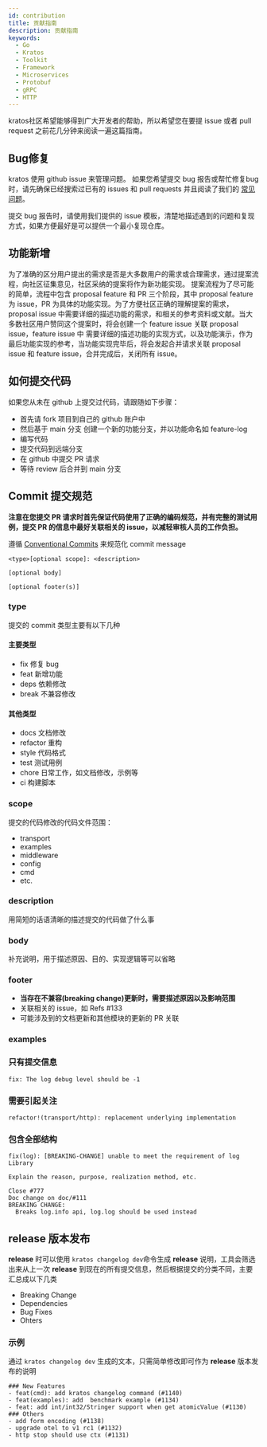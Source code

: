 ```yaml
---
id: contribution
title: 贡献指南
description: 贡献指南
keywords:
  - Go 
  - Kratos
  - Toolkit
  - Framework
  - Microservices
  - Protobuf
  - gRPC
  - HTTP
---
```


kratos社区希望能够得到广大开发者的帮助，所以希望您在要提 issue 或者 pull request 之前花几分钟来阅读一遍这篇指南。

## Bug修复
kratos 使用 github issue 来管理问题。 如果您希望提交 bug 报告或帮忙修复bug时，请先确保已经搜索过已有的 issues 和 pull requests 并且阅读了我们的 [常见问题](https://go-kratos.dev/docs/intro/faq)。

提交 bug 报告时，请使用我们提供的 issue 模板，清楚地描述遇到的问题和复现方式，如果方便最好是可以提供一个最小复现仓库。

## 功能新增

为了准确的区分用户提出的需求是否是大多数用户的需求或合理需求，通过提案流程，向社区征集意见，社区采纳的提案将作为新功能实现。
提案流程为了尽可能的简单，流程中包含 proposal feature 和 PR 三个阶段，其中 proposal feature 为 issue，PR 为具体的功能实现。为了方便社区正确的理解提案的需求，proposal issue 中需要详细的描述功能的需求，和相关的参考资料或文献。当大多数社区用户赞同这个提案时，将会创建一个 feature issue 关联 proposal issue，feature issue 中 需要详细的描述功能的实现方式，以及功能演示，作为最后功能实现的参考，当功能实现完毕后，将会发起合并请求关联 proposal issue 和 feature issue，合并完成后，关闭所有 issue。

## 如何提交代码
如果您从未在 github 上提交过代码，请跟随如下步骤：

- 首先请 fork 项目到自己的 github 账户中
- 然后基于 main 分支 创建一个新的功能分支，并以功能命名如  feature-log 
- 编写代码
- 提交代码到远端分支
- 在 github 中提交 PR 请求
- 等待 review 后合并到 main 分支

## Commit 提交规范
**注意在您提交 PR 请求时首先保证代码使用了正确的编码规范，并有完整的测试用例，提交 PR 的信息中最好关联相关的 issue，以减轻审核人员的工作负担。**

遵循 [Conventional Commits](https://www.conventionalcommits.org/en/v1.0.0/#summary) 来规范化 commit message
```
<type>[optional scope]: <description>

[optional body]

[optional footer(s)]
```

### type
提交的 commit 类型主要有以下几种

#### 主要类型
- fix 修复 bug
- feat 新增功能
- deps 依赖修改
- break 不兼容修改
#### 其他类型
- docs 文档修改
- refactor 重构
- style 代码格式
- test 测试用例
- chore 日常工作，如文档修改，示例等
- ci 构建脚本

### scope 
提交的代码修改的代码文件范围：
- transport
- examples
- middleware
- config
- cmd
- etc.

### description
用简短的话语清晰的描述提交的代码做了什么事

### body
补充说明，用于描述原因、目的、实现逻辑等可以省略

### footer
- **当存在不兼容(breaking change)更新时，需要描述原因以及影响范围**
- 关联相关的 issue，如 Refs #133
- 可能涉及到的文档更新和其他模块的更新的 PR 关联

### examples


### 只有提交信息
```
fix: The log debug level should be -1  
```

### 需要引起关注
```
refactor!(transport/http): replacement underlying implementation
```

### 包含全部结构
```
fix(log): [BREAKING-CHANGE] unable to meet the requirement of log Library

Explain the reason, purpose, realization method, etc.

Close #777
Doc change on doc/#111
BREAKING CHANGE:
  Breaks log.info api, log.log should be used instead
```
## release 版本发布

**release** 时可以使用 `kratos changelog dev`命令生成 **release** 说明，工具会筛选出来从上一次 **release** 到现在的所有提交信息，然后根据提交的分类不同，主要汇总成以下几类

- Breaking Change
- Dependencies
- Bug Fixes
- Ohters

### 示例
通过 `kratos changelog dev` 生成的文本，只需简单修改即可作为 **release** 版本发布的说明
```
### New Features
- feat(cmd): add kratos changelog command (#1140)
- feat(examples): add  benchmark example (#1134)
- feat: add int/int32/Stringer support when get atomicValue (#1130)
### Others
- add form encoding (#1138)
- upgrade otel to v1 rc1 (#1132)
- http stop should use ctx (#1131)
```

